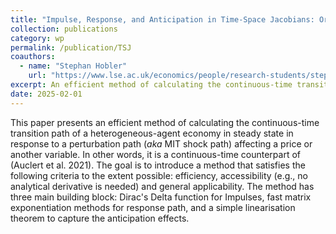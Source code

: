 ```yaml
---
title: "Impulse, Response, and Anticipation in Time-Space Jacobians: Or How to Stop Worrying and Love Dirac's Delta!"
collection: publications
category: wp
permalink: /publication/TSJ
coauthors:
  - name: "Stephan Hobler"
    url: "https://www.lse.ac.uk/economics/people/research-students/stephan-hobler"
excerpt: An efficient method of calculating the continuous-time transition path of a heterogeneous-agent economy in steady state in response to a perturbation path (*aka* MIT shock path) affecting a price or another variable, a continuous-time counterpart of (Auclert et al. 2021).
date: 2025-02-01
---
```

This paper presents an efficient method of calculating the continuous-time transition path of a heterogeneous-agent economy in steady state in response to a perturbation path (*aka* MIT shock path) affecting a price or another variable. In other words, it is a continuous-time counterpart of (Auclert et al. 2021). The goal is to introduce a method that satisfies the following criteria to the extent possible: efficiency, accessibility (e.g., no analytical derivative is needed) and general applicability. The method has three main building block: Dirac's Delta function for Impulses, fast matrix exponentiation methods for response path, and a simple linearisation theorem to capture the anticipation effects.
